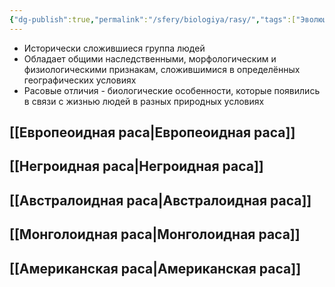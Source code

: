 ```yaml
---
{"dg-publish":true,"permalink":"/sfery/biologiya/rasy/","tags":["Эволюция"]}
---
```


- Исторически сложившиеся группа людей
- Обладает общими наследственными, морфологическим и физиологическими признакам, сложившимися в определённых географических условиях 
- Расовые отличия - биологические особенности, которые появились в связи с жизнью людей в разных природных условиях 
## [[Европеоидная раса\|Европеоидная раса]]
## [[Негроидная раса\|Негроидная раса]]
## [[Австралоидная раса\|Австралоидная раса]]
## [[Монголоидная раса\|Монголоидная раса]]
## [[Американская раса\|Американская раса]] 